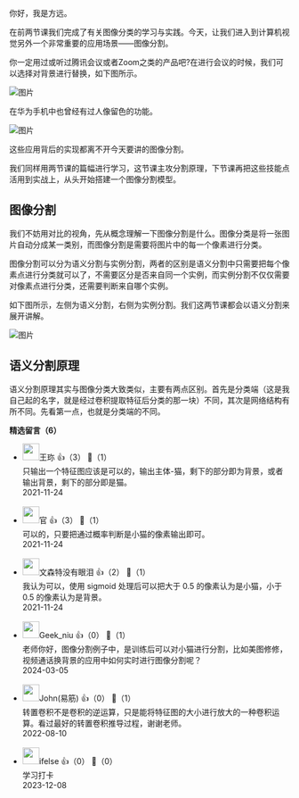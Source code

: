 你好，我是方远。

在前两节课我们完成了有关图像分类的学习与实践。今天，让我们进入到计算机视觉另外一个非常重要的应用场景——图像分割。

你一定用过或听过腾讯会议或者Zoom之类的产品吧?在进行会议的时候，我们可以选择对背景进行替换，如下图所示。

![图片](https://static001.geekbang.org/resource/image/30/82/3066670d30116f462e54fd50376f5882.png?wh=1282x878 "图片来源：https://tech.qq.com/a/20200426/002647.htm")

在华为手机中也曾经有过人像留色的功能。

![图片](https://static001.geekbang.org/resource/image/b3/ec/b33ecbc167f2bbf66902cb35cc9e3eec.png?wh=1272x862 "图片来源：https://www.sohu.com/a/294693393_264578")

这些应用背后的实现都离不开今天要讲的图像分割。

我们同样用两节课的篇幅进行学习，这节课主攻分割原理，下节课再把这些技能点活用到实战上，从头开始搭建一个图像分割模型。

## 图像分割

我们不妨用对比的视角，先从概念理解一下图像分割是什么。图像分类是将一张图片自动分成某一类别，而图像分割是需要将图片中的每一个像素进行分类。

图像分割可以分为语义分割与实例分割，两者的区别是语义分割中只需要把每个像素点进行分类就可以了，不需要区分是否来自同一个实例，而实例分割不仅仅需要对像素点进行分类，还需要判断来自哪个实例。

如下图所示，左侧为语义分割，右侧为实例分割。我们这两节课都会以语义分割来展开讲解。

![图片](https://static001.geekbang.org/resource/image/75/81/75d04920aa9208d0108fd4e35332e281.png?wh=1622x540)

## 语义分割原理

语义分割原理其实与图像分类大致类似，主要有两点区别。首先是分类端（这是我自己起的名字，就是经过卷积提取特征后分类的那一块）不同，其次是网络结构有所不同。先看第一点，也就是分类端的不同。
<div><strong>精选留言（6）</strong></div><ul>
<li><img src="https://static001.geekbang.org/account/avatar/00/2b/13/3e/d028cddd.jpg" width="30px"><span>王珎</span> 👍（3） 💬（1）<div>只输出一个特征图应该是可以的，输出主体-猫，剩下的部分即为背景，或者输出背景，剩下的部分即是猫。</div>2021-11-24</li><br/><li><img src="https://static001.geekbang.org/account/avatar/00/19/e3/d7/d7b3505f.jpg" width="30px"><span>官</span> 👍（3） 💬（1）<div>可以的，只要把通过概率判断是小猫的像素输出即可。</div>2021-11-24</li><br/><li><img src="https://static001.geekbang.org/account/avatar/00/18/2d/5d/49f92fac.jpg" width="30px"><span>文森特没有眼泪</span> 👍（2） 💬（1）<div>我认为可以，使用 sigmoid 处理后可以把大于 0.5 的像素认为是小猫，小于 0.5 的像素认为是背景。</div>2021-11-24</li><br/><li><img src="https://static001.geekbang.org/account/avatar/00/29/35/f3/aa70c17a.jpg" width="30px"><span>Geek_niu</span> 👍（0） 💬（1）<div>老师你好，图像分割例子中，是训练后可以对小猫进行分割，比如美图修修，视频通话换背景的应用中如何实时进行图像分割呢？</div>2024-03-05</li><br/><li><img src="https://static001.geekbang.org/account/avatar/00/12/02/2a/90e38b94.jpg" width="30px"><span>John(易筋)</span> 👍（0） 💬（1）<div>转置卷积不是卷积的逆运算，只是能将特征图的大小进行放大的一种卷积运算。看过最好的转置卷积推导过程，谢谢老师。</div>2022-08-10</li><br/><li><img src="https://static001.geekbang.org/account/avatar/00/26/eb/d7/90391376.jpg" width="30px"><span>ifelse</span> 👍（0） 💬（0）<div>学习打卡</div>2023-12-08</li><br/>
</ul>